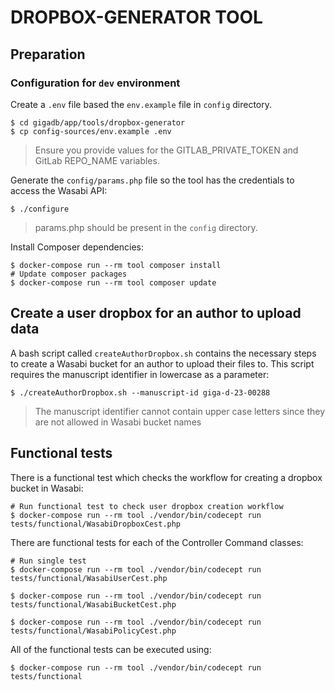 # DROPBOX-GENERATOR TOOL

## Preparation

### Configuration for `dev` environment

Create a `.env` file based the `env.example` file in `config` directory.
```
$ cd gigadb/app/tools/dropbox-generator
$ cp config-sources/env.example .env
```
> Ensure you provide values for the GITLAB_PRIVATE_TOKEN and GitLab REPO_NAME
> variables.

Generate the `config/params.php` file so the tool has the credentials to access 
the Wasabi API:
```
$ ./configure
```
> params.php should be present in the `config` directory.

Install Composer dependencies:
```
$ docker-compose run --rm tool composer install
# Update composer packages
$ docker-compose run --rm tool composer update
```

## Create a user dropbox for an author to upload data

A bash script called `createAuthorDropbox.sh` contains the necessary steps to 
create a Wasabi bucket for an author to upload their files to. This script
requires the manuscript identifier in lowercase as a parameter:
```
$ ./createAuthorDropbox.sh --manuscript-id giga-d-23-00288
```

> The manuscript identifier cannot contain upper case letters since they are
> not allowed in Wasabi bucket names

## Functional tests

There is a functional test which checks the workflow for creating a dropbox
bucket in Wasabi:
```
# Run functional test to check user dropbox creation workflow
$ docker-compose run --rm tool ./vendor/bin/codecept run tests/functional/WasabiDropboxCest.php
```

There are functional tests for each of the Controller Command classes:
```
# Run single test
$ docker-compose run --rm tool ./vendor/bin/codecept run tests/functional/WasabiUserCest.php

$ docker-compose run --rm tool ./vendor/bin/codecept run tests/functional/WasabiBucketCest.php

$ docker-compose run --rm tool ./vendor/bin/codecept run tests/functional/WasabiPolicyCest.php
```

All of the functional tests can be executed using:
```
$ docker-compose run --rm tool ./vendor/bin/codecept run tests/functional
```